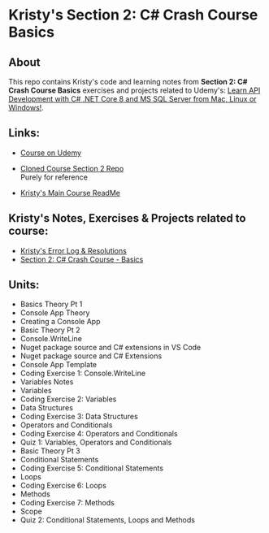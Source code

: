 # Kristy's Section 2: C# Crash Course Basics

## About

This repo contains Kristy's code and learning notes from **Section 2: C# Crash Course Basics** exercises and projects related to Udemy's: [Learn API Development with C# .NET Core 8 and MS SQL Server from Mac, Linux or Windows!](https://www.udemy.com/course/net-core-with-ms-sql-beginner-to-expert/learn). 

## Links:

* [Course on Udemy](https://www.udemy.com/course/net-core-with-ms-sql-beginner-to-expert/learn)

* [Cloned Course Section 2 Repo](/DotNetAPICourseUdemy/1-Basics/)
<br> Purely for reference

* [Kristy's Main Course ReadMe](/README.md)

## Kristy's Notes, Exercises & Projects related to course:

* [Kristy's Error Log & Resolutions](ErrorResolution.md)
* [Section 2: C# Crash Course - Basics](/kristy-dotnet-course-code/Section2_csharp_crash_course_basics/)

## Units:

- Basics Theory Pt 1
- Console App Theory
- Creating a Console App
- Basic Theory Pt 2
- Console.WriteLine
- Nuget package source and C# extensions in VS Code
- Nuget package source and C# Extensions
- Console App Template
- Coding Exercise 1: Console.WriteLine
- Variables Notes
- Variables
- Coding Exercise 2: Variables
- Data Structures
- Coding Exercise 3: Data Structures
- Operators and Conditionals
- Coding Exercise 4: Operators and Conditionals
- Quiz 1: Variables, Operators and Conditionals
- Basic Theory Pt 3
- Conditional Statements
- Coding Exercise 5: Conditional Statements
- Loops
- Coding Exercise 6: Loops
- Methods
- Coding Exercise 7: Methods
- Scope
- Quiz 2: Conditional Statements, Loops and Methods